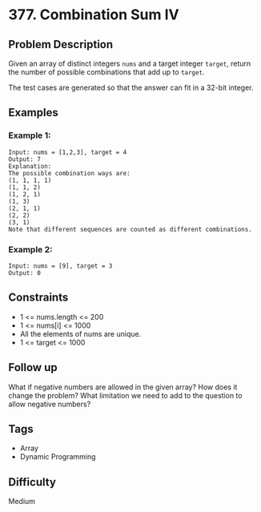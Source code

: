 # 377. Combination Sum IV

## Problem Description
Given an array of distinct integers `nums` and a target integer `target`, return the number of possible combinations that add up to `target`.

The test cases are generated so that the answer can fit in a 32-bit integer.

## Examples

### Example 1:
```
Input: nums = [1,2,3], target = 4
Output: 7
Explanation:
The possible combination ways are:
(1, 1, 1, 1)
(1, 1, 2)
(1, 2, 1)
(1, 3)
(2, 1, 1)
(2, 2)
(3, 1)
Note that different sequences are counted as different combinations.
```

### Example 2:
```
Input: nums = [9], target = 3
Output: 0
```

## Constraints
- 1 <= nums.length <= 200
- 1 <= nums[i] <= 1000
- All the elements of nums are unique.
- 1 <= target <= 1000

## Follow up
What if negative numbers are allowed in the given array? How does it change the problem? What limitation we need to add to the question to allow negative numbers?

## Tags
- Array
- Dynamic Programming

## Difficulty
Medium 